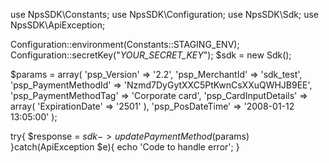 use NpsSDK\Constants;
use NpsSDK\Configuration;
use NpsSDK\Sdk;
use NpsSDK\ApiException;

Configuration::environment(Constants::STAGING_ENV);
Configuration::secretKey("_YOUR_SECRET_KEY_");
$sdk = new Sdk();

$params = array(
    'psp_Version' => '2.2',
    'psp_MerchantId' => 'sdk_test',
    'psp_PaymentMethodId' => 'Nzmd7DyGytXXC5PtKwnCsXXuQWHJB9EE',
    'psp_PaymentMethodTag' => 'Corporate card',
    'psp_CardInputDetails' => array(
        'ExpirationDate' => '2501'
    ),
    'psp_PosDateTime' => '2008-01-12 13:05:00'
);

try{ 
    $response = $sdk->updatePaymentMethod($params) 
}catch(ApiException $e){ 
    echo 'Code to handle error'; 
} 
